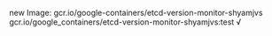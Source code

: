 new Image: gcr.io/google-containers/etcd-version-monitor-shyamjvs
gcr.io/google_containers/etcd-version-monitor-shyamjvs:test √

